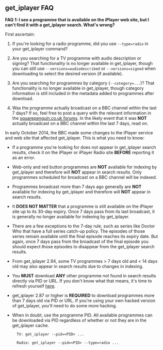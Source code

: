 ## get_iplayer FAQ

<a name="faq1"></a>
**FAQ 1: I see a programme that is available on the iPlayer web site, but I can't find it with a get_iplayer search.  What's wrong?**

First ascertain: 

1. If you're looking for a radio programme, did you use `--type=radio` in your get_iplayer command? 

2. Are you searching for a TV programme with audio description or signing? That functionality is no longer available in get_iplayer, though you can still use `--versions=audiodescribed` or `--versions=signed` when downloading to select the desired version (if available).

3. Are you searching for programmes by category (`--category=...`)? That functionality is no longer available in get_iplayer, though category information is still included in the metadata added to programmes after download.

4. Was the programme actually broadcast on a BBC channel within the last 7 days?  If so, feel free to post a query with the relevant information in the [squarepenguin.co.uk forums](https://squarepenguin.co.uk/all-forums/).  In the likely event that it was **NOT** actually broadcast on a BBC channel within the last 7 days, read on.

In early October 2014, the BBC made some changes to the iPlayer service and web site that affected get_iplayer.  This is what you need to know:

- If a programme you're looking for does not appear in get_iplayer search results, check it on the iPlayer or iPlayer Radio site **BEFORE** reporting it as an error.
- Web-only and red button programmes are **NOT** available for indexing by get_iplayer and therefore will **NOT** appear in search results. Only programmes scheduled for broadcast on a BBC channel will be indexed.
- Programmes broadcast more than 7 days ago generally are **NOT** available for indexing by get_iplayer and therefore will **NOT** appear in search results.  
- It **DOES NOT MATTER** that a programme is still available on the iPlayer site up to its 30-day expiry.  Once 7 days pass from its last broadcast, it is generally no longer available for indexing by get_iplayer.
- There are a few exceptions to the 7-day rule, such as series like Doctor Who that have a full series catch-up policy. The episodes of those series remain available until the final episode reaches its expiry date.  But again, once 7 days pass from the broadcast of the final episode you should expect those episodes to disappear from the get_iplayer search results. 
- From get_iplayer 2.94, some TV programmes > 7 days old and < 14 days old may also appear in search results due to changes in indexing.
- You **MUST** download **ANY** other programme not found in search results directly via PID or URL. If you don't know what that means, it's time to refresh yourself [here](documentation#recording).
- get_iplayer 2.87 or higher is **REQUIRED** to download programmes more than 7 days old via PID or URL.  If you're using your own hacked version of get_iplayer, you'll need to do some more hacking.
- When in doubt, use the programme PID.  All available programmes can be downloaded via PID regardless of whether or not they are in the get_iplayer cache.
    
        TV: get_iplayer --pid=<PID> ...
        
        Radio: get_iplayer --pid=<PID> --type=radio ...
    
